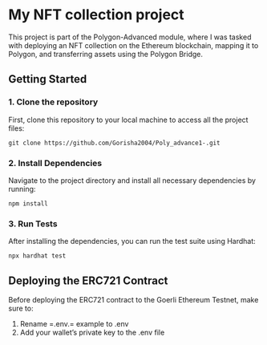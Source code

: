 # My NFT collection project
This project is part of the Polygon-Advanced module, where I was tasked with deploying an NFT collection on the Ethereum blockchain, mapping it to Polygon, and transferring assets using the Polygon Bridge.
## Getting Started
### 1. Clone the repository
First, clone this repository to your local machine to access all the project files:
```
git clone https://github.com/Gorisha2004/Poly_advance1-.git
```
### 2. Install Dependencies
Navigate to the project directory and install all necessary dependencies by running:
```
npm install
```
### 3. Run Tests
After installing the dependencies, you can run the test suite using Hardhat:
```
npx hardhat test
```
## Deploying the ERC721 Contract
Before deploying the ERC721 contract to the Goerli Ethereum Testnet, make sure to:<br />
1. Rename =.env.= example to .env<br />
2. Add your wallet’s private key to the .env file<br />




















